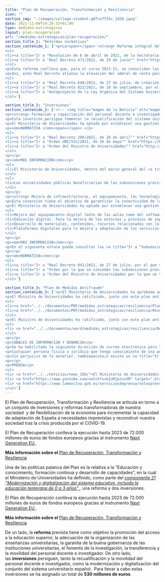 ```yaml
---
title: "Plan de Recuperación, Transformación y Resiliencia"
icon: ""
section_img: "./images/college-student-g07ce7f25c_1920.jpeg"
date: 2021-11-09T14:26:33+01:00
type: medidas-estrategicas
layout: plan-recuperacion
url: "/medidas-estrategicas/plan-recuperacion/"
section_title_1: "Reformas normativas"
section_contenido_1: ['<p>La<span></span> <strong> Reforma integral del sistema universitario</strong><span></span> se ha abordado por el Ministerio de Universidades a trav&eacute;s la realización de determinadas modificaciones normativas.</p>
<ul>
<li><a title="Ir a "Resolución de 6 de abril de 2021, de la Secretaría General de Universidades"" href="https://www.boe.es/diario_boe/txt.php?id=BOE-A-2021-6039" target="_blank" rel="noopener">Resolución de 6 de abril de 2021, de la Secretaría General de Universidades <i class="icon fas fa-external-link-alt"></i></a>, por la que se aprueban recomendaciones en relación con los criterios y estándares de<span></span> <strong> evaluación para la verificación, modificación, seguimiento y renovación de la acreditación de títulos universitarios oficiales de Grado y de Máster ofertados en modalidades de ense&ntilde;anzas virtuales e híbridas</strong>.</li>
<li><a title="Ir a "Real Decreto 471/2021, de 29 de junio"" href="https://www.boe.es/buscar/act.php?id=BOE-A-2021-10823" target="_blank" rel="noopener">Real Decreto 471/2021, de 29 de junio <i class="icon fas fa-external-link-alt"></i></a>, por el que se establecen los<span></span> <strong> umbrales de renta y patrimonio familiar y las cuantías de las becas y ayudas al estudio para el curso 2021-2022</strong>, y se modifica parcialmente el Real Decreto 1721/2007, de 21 de diciembre, por el que se establece el r&eacute;gimen de las becas y ayudas al estudio personalizadas.</li>
</ul>
<p>Esta reforma conlleva que, para el curso 2021-22, se consoliden las becas como un derecho subjetivo vinculado a las condiciones socioeconómicas de tal forma que se asegure la igualdad de oportunidades para todo el estudiantado y se evite el abandono escolar por dichas circunstancias económicas y sociales.</p>
<p>Así, este Real Decreto afianza la elevación del umbral de renta para aumentar el n&uacute;mero de beneficiarios, incrementa las cuantías y mejora las becas para personas con discapacidad. Adicionalmente, esta reforma permite ampliar las becas para acceder a Másteres habilitantes, obligatorios para el ejercicio de una determinada profesión, sin que dependan del nivel de renta.</p>
<ul>
<li><a title="Ir a "Real Decreto 640/2021, de 27 de julio, de creación, reconocimiento y autorización de universidades y centros universitarios, y acreditación institucional de centros universitarios"" href="https://www.boe.es/diario_boe/txt.php?id=BOE-A-2021-12613" target="_blank" rel="noopener">Real Decreto 640/2021, de 27 de julio, de creación, reconocimiento y autorización de universidades y centros universitarios, y acreditación institucional de centros universitarios. <i class="icon fas fa-external-link-alt"></i></a><span></span> Esta reforma detalla los requisitos de calidad que debe cumplir toda institución universitaria, tanto presente como futura. Así, se aseguran unos requerimientos adecuados tanto en docencia como en investigación, para que la universidad cumpla de forma integral con todas las funciones que tiene atribuidas. Por otra parte, la reforma ordena la presencia de universidades y centros que imparten títulos extranjeros.</li>
<li><a title="Ir a "Real Decreto 822/2021, de 28 de septiembre, por el que se establece la organización de las ense&ntilde;anzas universitarias y el procedimiento de aseguramiento de su calidad"" href="https://www.boe.es/buscar/act.php?id=BOE-A-2021-15781&amp;tn=6#:~:text=Real%20Decreto%20822%2F2021%2C%20de%2028%20de%20septiembre%2C%20por,de%20su%20calidad.%20%C2%ABBOE%C2%BB%20n%C3%BAm.%20233%2C%20de%2029%2F09%2F2021." target="_blank" rel="noopener">Real Decreto 822/2021, de 28 de septiembre, por el que se establece la organización de las ense&ntilde;anzas universitarias y el procedimiento de aseguramiento de su calidad. <i class="icon fas fa-external-link-alt"></i></a><span></span> Esta reforma permite a las administraciones p&uacute;blicas ordenar globalmente los estudios universitarios oficiales en Espa&ntilde;a, facilitando instrumentos para una mejor gestión autónoma y flexible de las universidades de su propia oferta de títulos y, por &uacute;ltimo, garantiza al conjunto de la sociedad espa&ntilde;ola la calidad contrastable de toda la formación universitaria en nuestro país.</li>
<li><a title="Ir a "Anteproyecto de la Ley Orgánica del Sistema Universitario"" href="https://www.lamoncloa.gob.es/consejodeministros/Paginas/enlaces/310821-enlace-universidad.aspx" target="_blank" rel="noopener">Anteproyecto de la Ley Orgánica del Sistema Universitario <i class="icon fas fa-external-link-alt"></i></a>, aprobado por Consejo de Ministros el 31 de agosto de 2021. Se espera que la Ley sea aprobada por las Cámaras antes de que finalice 2023. El texto de la nueva Ley Orgánica tiene la ambición de alcanzar estándares de calidad establecidos en otros países de nuestro entorno, haciendo de la universidad una herramienta &uacute;til para toda la ciudadanía, conectándola con los diferentes agentes de nuestra sociedad y buscando la colaboración entre las universidades y las instituciones p&uacute;blicas, las empresas y las entidades sociales, hace una apuesta por eliminar la precariedad del personal acad&eacute;mico reduciendo la temporalidad, por la igualdad de oportunidades en el acceso a la universidad, reconociendo el derecho del estudiantado a acceder a becas y ayudas al estudio y por aumentar el grado de internacionalización del sistema universitario espa&ntilde;ol.</li>
</ul>']

section_title_2: "Inversiones"
section_contenido_2: ['<!-- <img title="magen de la Noticia" alt="magen de la Noticia" src="../../images/ES_Financiado_por_la_Union_Europea_POS.jpg" class="img-fluid img-card"> -->
<p><strong> Formación y capacitación del personal docente e investigador universitario.</strong></p>
<p>Esta inversión persigue fomentar la recualificación del sistema universitario español y promover el desarrollo profesional de su profesorado, así como de jóvenes doctores que puedan integrarse en el sistema en el futuro, mediante la concesión de ayudas para la realización de estancias en otras universidades y centros de investigación. Asimismo, se conceden ayudas a las universidades para la atracción de talento internacional. </p>
<p>El Ministerio de Universidades ha optado por establecer una gestión compartida de los fondos con las universidades que integran el sistema universitario público a través de la concesión directa de ayudas a las universidades públicas españolas, incluida la UNED, para que éstas a su vez convoquen becas y subvenciones.</p>
<p><em>NORMATIVA </em><span></span> </p>
<ul>
<li><a title="Ir a "Real Decreto 289/2021, de 20 de abril"" href="https://www.boe.es/buscar/act.php?id=BOE-A-2021-6391" target="_blank" rel="noopener">Real Decreto 289/2021, de 20 de abril <i class="icon fas fa-external-link-alt"></i></a>, por el que se regula la concesión directa de subvenciones a universidades públicas para la recualificación del sistema universitario español.</li>
<li><a title="Ir a "Orden UNI/551/2021, de 26 de mayo"" href="https://boe.es/diario_boe/txt.php?id=BOE-A-2021-9344" target="_blank" rel="noopener">Orden UNI/551/2021, de 26 de mayo <i class="icon fas fa-external-link-alt"></i></a>, por la que se conceden las subvenciones previstas en el Real Decreto 289/2021, de 20 de abril, por el que se regula la concesión directa de subvenciones a universidades públicas para la recualificación del sistema universitario español.</li>
<li><a title="Ir a "Orden del Ministro de Universidades"" href="http://portal.uned.es/pls/portal/docs/PAGE/UNED_MAIN/SERVICIOSGENERALES/O.T.A.I/FINANCIACION%20MINISTERIOS/ORDEN%20TRANSFERENCIA%202021%20UNED%20RECUALIFICACI%C3%93N%20FIRMADA" target="_blank" rel="noopener">Orden del Ministro de Universidades.<i class="fas fa-external-link-alt"></i></a>, por la que se transfiere a la UNED, de 27 de julio de 2021, para la recualificación y movilidad nacional e internacional del personal docente investigador (PDI), Mecanismo de recuperación y resiliencia, la cantidad de 4.500.000 &euro;, prevista en la ley 11/2020, de 30 de diciembre, de Presupuestos Generales del Estado para el año 2021.</li>
</ul>
<p></p>
<p><em>MÁS INFORMACIÓN</em></p>
<ul>
<li>El Ministerio de Universidades, dentro del marco general del <a title="Ir a "Plan de Recuperación, Transformación y Resiliencia"" href="https://www.lamoncloa.gob.es/temas/fondos-recuperacion/Documents/30042021-Plan_Recuperacion_%20Transformacion_%20Resiliencia.pdf" target="_blank" rel="noopener">Plan de Recuperación, Transformación y Resiliencia <i class="icon fas fa-external-link-alt"></i></a> ha puesto en marcha una serie de ayudas para fomentar la recualificación del sistema universitario español. Consulte para más información en el enlace<span></span>  <a title="Ir a "Plan RTR"" href="./recualificacion/"  rel="noopener">Recualificación</a>.</li>
</ul>
<ul>
<li>Las universidades públicas beneficiarias de las subvenciones previstas en el RD 289/2021 y en la Orden UNI 551/2021, han publicado en sus páginas web sus respectivas convocatorias, que se pueden consultar en el siguiente enlace<span></span>  <a title="Ir a Ayudas Recualificación" href="ayuda/" target="_blank" rel="noopener">Ayudas Recualificación <i class="icon fas fa-external-link-alt"></i></a>.</li>
</ul>
<p></p>
<p><strong> Mejora de infraestructuras, el equipamiento, las tecnologías, la docencia y la evaluación digitales universitarios.</strong></p>
<p>Esta inversión tiene el objetivo de garantizar la conectividad de la red universitaria y adaptar los programas y sistemas a las nuevas tecnologías y al aprendizaje combinado a distancia y presencial. La inversión se articula a través de la concesión de ayudas con carácter plurianual a las universidades públicas para la elaboración de proyectos tecnológicos que incrementen, para 2023, el índice de digitalización del sistema universitario español en al menos un 10%, respecto de 2019.                </p>
<p>El Ministerio de Universidades ha optado por establecer una gestión compartida de los fondos con las universidades que integran el sistema universitario público a través de la concesión directa de ayudas a las universidades públicas españolas, incluida la UNED, para que éstas desarrollen proyectos de digitalización que deberán estar enmarcados en alguna de las siguientes líneas de actuación:</p>
<ul>
<li>Mejora del equipamiento digital tanto de las aulas como del software, sistemas, redes</li>
<li>Educación digital. Para la mejora de los entornos y procesos de soporte en docencia digital, supervisión y evaluación de procesos de enseñanza-aprendizaje, enriquecimiento de tecnologías educativas</li>
<li>Desarrollo de materiales, contenidos, recursos relacionados con la mejora de las competencias digitales del profesorado</li>
<li>Plataformas digitales para la mejora y adaptación de los servicios de gestión universitaria, en especial, los que permitan la interoperabilidad y el intercambio automatizado de información entre universidades en los trámites académicos y de gestión.</li>
</ul>
<p></p>
<p><em>MÁS INFORMACIóN</em></p>
<p>En el siguiente enlace puede consultar las <a title="Ir a "Subvenciones a universidades públicas para la modernización y digitalización del sistema universitario español"" href="https://www.universidades.gob.es/portal/site/universidades/menuitem.3fa82a7cab101038d5895bd0026041a0/?vgnextoid=a46ca4518ba5c710VgnVCM1000001d04140aRCRD&amp;vgnextchannel=b0cddbb8939d7710VgnVCM1000001d04140aRCRD" target="_blank" rel="noopener">Subvenciones a universidades públicas para la modernización y digitalización del sistema universitario español <i class="icon fas fa-external-link-alt"></i></a>.</p>
<p></p>
<p><em>NORMATIVA</em></p>
<ul>
<li><a title="Ir a "Real Decreto 641/2021, de 27 de julio, por el que se regula la concesión directa de subvenciones a universidades públicas españolas para la modernización y digitalización del sistema universitario español en el marco del Plan de Recuperación, Transformación y Resiliencia."" href="https://www.boe.es/diario_boe/txt.php?id=BOE-A-2021-12614" target="_blank" rel="noopener">Real Decreto 641/2021, de 27 de julio, por el que se regula la concesión directa de subvenciones a universidades públicas españolas para la modernización y digitalización del sistema universitario español en el marco del Plan de Recuperación, Transformación y Resiliencia. <i class="icon fas fa-external-link-alt"></i></a></li><br/>
<li><a title="Ir a "Orden por la que se conceden las subvenciones previstas en el Real Decreto 641/2021, de 27 de julio"" href="https://www.subvenciones.gob.es/bdnstrans/GE/es/convocatoria/582721" target="_blank" rel="noopener">Orden por la que se conceden las subvenciones previstas en el Real Decreto 641/2021, de 27 de julio <i class="icon fas fa-external-link-alt"></i></a>, que fue publicada en la Base de Datos Nacional de Subvenciones el 7 de septiembre de 2021.</li><br/>
<li><a title="Ir a "Orden del Ministro de Universidades por la que se transfiere a la UNED para su modernización y digitalización en el marco del Plan de Recuperación, Transformación y Resiliencia, la cantidad de 13.180.000,00 &euro;, prevista en la Ley 11/2020, de 30 de diciembre, de Presupuestos Generales del Estado para el año 2021."" href="http://vistaprevia.redinterna.age:8081/stfls/universidades/ministerio/ficheros/OrdenTransferenciaUNED.PDF" target="_blank" rel="noopener">Orden del Ministro de Universidades por la que se transfiere a la UNED para su modernización y digitalización en el marco del Plan de Recuperación, Transformación y Resiliencia, la cantidad de 13.180.000,00 &euro;, prevista en la Ley 11/2020, de 30 de diciembre, de Presupuestos Generales del Estado para el año 2021. <i class="icon fas fa-external-link-alt"></i></a></li>
</ul>']

section_title_3: "Plan de Medidas Antifraude"
section_contenido_3: ['<p>El Ministerio de Universidades ha aprobado un Plan de Medidas Antifraude como entidad decisora y ejecutora del Plan de Recuperación, Transformación y Resiliencia (PRTR), que establece un marco global de integridad y para ello se estructura en torno a los cuatro elementos clave del<span></span> <strong> ciclo antifraude: </strong>prevención, detección, corrección y persecución.</p>
<p>El Ministro de Universidades ha ratificado, junto con este plan antifraude, una declaración institucional en la que pone de manifiesto el compromiso del Ministerio en la lucha contra el fraude y la actuación sobre la base de los más altos estándares &eacute;ticos.</p>
<ul>
<li><a href="../../documentos/PDF/medidas_estrategicas/resiliencia/PlanMedidasAntifraude.pdf" target="_blank">Plan de Medidas Antifraude <i class="icon fas fa-external-link-alt"></i></a></li>
<li><a href="../../documentos/PDF/medidas_estrategicas/resiliencia/ResolSubsecretario.pdf" target="_blank">Resolución del Subsecretario del Ministerio de Universidades <i class="icon fas fa-external-link-alt"></i></a></li>
</ul>
<p>El Ministro de Universidades ha ratificado, junto con este plan antifraude, una declaración institucional en la que pone de manifiesto el compromiso del Ministerio en la lucha contra el fraude y la actuación sobre la base de los más altos estándares &eacute;ticos.</p>
<ul>
<li> <a href="../../documentos/word/medidas_estrategicas/resiliencia/DecInstitucional.docx" target="_blank">Declaración Institucional de lucha contra el fraude <i class="icon fas fa-external-link-alt"></i></a></li>
</ul>
<p></p>
<p>CANALES DE INFORMACIóN Y DENUNCIA</p>
<p>Se ha habilitado la siguiente dirección de correo electrónico para la atención de consultas y denuncias sobre conductas fraudulentas que afecten a las operaciones financiadas con fondos del PRTR ( <a href="mailto:denuncia.fraude@universidades.gob.es" target="_blank" rel="noopener">denuncia.fraude@universidades.gob.es </a> ).</p>
<p>Cualquier persona física o jurídica que tenga conocimiento de una posible irregularidad podrá ponerla en conocimiento del responsable antifraude del Ministerio de universidades a trav&eacute;s de este medio.</p>
<p>Sin perjuicio de lo anterior, tambi&eacute;n existe un <a title="Ir a &quot;CANAL DE DENUNCIAS" href="https://www.igae.pap.hacienda.gob.es/sitios/igae/es-ES/snca/Paginas/ComunicacionSNCA.aspx" target="_blank" rel="noopener">CANAL DE DENUNCIAS <i class="icon fas fa-external-link-alt"></i></a> establecido por el SERVICIO NACIONAL DE COORDINACIóN ANTIFRAUDE de la IGAE.</p>
<p></p>
<p>PRENSA</p>
<ul>
<li> <a href="../../noticias/news_156/">El Ministerio de Universidades ha aprobado su Plan de Medidas Antifraude como entidad decisora y ejecutora del Plan de Recuperación, Transformación y Resiliencia (PRTR).</a></li><br/>
<li> <a href="https://www.youtube.com/watch?v=kZuMjpzusXM" target="_blank">Rueda de prensa de la ministra de Educación y Formación Profesional y del ministro de Universidades - YouTube <i class="icon fas fa-external-link-alt"></i></a></li><br/>
<li> <a href="https://www.lamoncloa.gob.es/serviciosdeprensa/notasprensa/universidades/Paginas/2021/271021-castells.aspx" target="_blank">La Moncloa. 27/10/2021. El ministro de Universidades se re&uacute;ne en Bruselas con la comisaria de Innovación, Investigación, Cultura, Educación y Juventud [Prensa/Actualidad/Universidades] <i class="icon fas fa-external-link-alt"></i></a></li>
</ul>']
---
```

<p>El Plan de Recuperaci&oacute;n, Transformaci&oacute;n y Resiliencia se articula en torno a un conjunto de inversiones y reformas transformadoras de nuestra sociedad&nbsp; y de flexibilizaci&oacute;n de la econom&iacute;a para incrementar la capacidad de adaptaci&oacute;n de Espa&ntilde;a a necesidades imprevistas y reconstruir nuestra sociedad tras la crisis producida por el COVID-19.</p>
<p>El Plan de Recuperaci&oacute;n conlleva la ejecuci&oacute;n hasta 2023 de 72.000 millones de euros de fondos europeos gracias al instrumento&nbsp;<a title="Ir a 'Next Generation EU'" href="https://ec.europa.eu/info/strategy/recovery-plan-europe_es" target="_blank" rel="noopener">Next Generation EU  <i class="icon fas fa-external-link-alt"></i></a>.</p>
<p><strong>M&aacute;s informaci&oacute;n sobre el&nbsp;</strong><a title="Ir a 'Plan de Recuperaci&oacute;n, Transformaci&oacute;n y Resiliencia'" href="https://planderecuperacion.gob.es/" target="_blank" rel="noopener">Plan de Recuperaci&oacute;n, Transformaci&oacute;n y Resiliencia  <i class="icon fas fa-external-link-alt"></i></a></p>
<p>Una de las pol&iacute;ticas palanca del Plan es la relativa a la &ldquo;Educaci&oacute;n y conocimiento, formaci&oacute;n continua y desarrollo de capacidades&rdquo;, en la cual el Ministerio de Universidades ha definido, como parte del<span>&nbsp;</span><a title="Abrir el archivo PDF" href="https://www.lamoncloa.gob.es/temas/fondos-recuperacion/Documents/16062021-Componente21.pdf" target="_blank" rel="noopener">componente<span>&nbsp;</span><em>21 &ldquo;Modernizaci&oacute;n y digitalizaci&oacute;n del sistema educativo, incluida la educaci&oacute;n temprana de 0 a 3 a&ntilde;os&rdquo;</em>  <i class="icon fas fa-external-link-alt"></i></a><em>,<span>&nbsp;</span></em>una reforma y dos inversiones.</p>

<p>El Plan de Recuperaci&oacute;n conlleva la ejecuci&oacute;n hasta 2023 de 72.000 millones de euros de fondos europeos gracias al instrumento&nbsp;<a title="Ir a 'Next Generation EU'" href="https://ec.europa.eu/info/strategy/recovery-plan-europe_es" target="_blank" rel="noopener">Next Generation EU <i class="icon fas fa-external-link-alt"></i></a>.&nbsp;</p>
<p><strong>M&aacute;s informaci&oacute;n sobre el&nbsp;</strong><a title="Ir a 'Plan de Recuperaci&oacute;n, Transformaci&oacute;n y Resiliencia'" href="https://planderecuperacion.gob.es/" target="_blank" rel="noopener">Plan de Recuperaci&oacute;n, Transformaci&oacute;n y Resiliencia <i class="icon fas fa-external-link-alt"></i></a></p>
<!-- 
<p>Una de las pol&iacute;ticas palanca del Plan es la relativa a la &ldquo;Educaci&oacute;n y conocimiento, formaci&oacute;n continua y desarrollo de capacidades&rdquo;, en la cual el Ministerio de Universidades ha definido, como parte del<span>&nbsp;</span><a title="Abrir el archivo PDF" href="https://www.lamoncloa.gob.es/temas/fondos-recuperacion/Documents/16062021-Componente21.pdf" target="_blank" rel="noopener">componente<span>&nbsp;</span><em>21 &ldquo;Modernizaci&oacute;n y digitalizaci&oacute;n del sistema educativo, incluida la educaci&oacute;n temprana de 0 a 3 a&ntilde;os&rdquo;</em> <i class="icon fas fa-external-link-alt"></i></a><em>,<span>&nbsp;</span></em>una reforma y dos inversiones.</p>
-->
<p>De un lado, la<span>&nbsp;</span><strong>reforma<span>&nbsp;</span></strong>prevista tiene como objetivo la promoci&oacute;n del acceso a la educaci&oacute;n superior, la adecuaci&oacute;n de la organizaci&oacute;n de las ense&ntilde;anzas universitarias, la garant&iacute;a de la buena gobernanza de las instituciones universitarias, el fomento de la investigaci&oacute;n, la transferencia y la movilidad del personal docente e investigador. De otro lado, las<span>&nbsp;</span><strong>inversiones</strong><span>&nbsp;</span>persiguen, tanto la recualificaci&oacute;n y la movilidad del personal docente e investigador, como la modernizaci&oacute;n y digitalizaci&oacute;n del conjunto del sistema universitario espa&ntilde;ol.&nbsp; Para llevar a cabo estas inversiones se ha asignado un total de<span>&nbsp;</span><strong>530 millones de euros</strong>.</p><br><br>